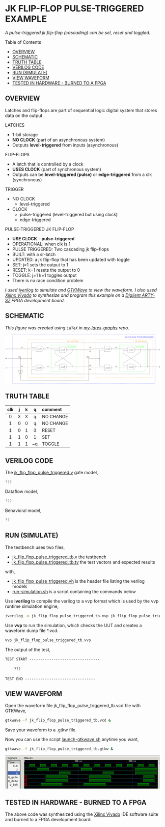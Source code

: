 # JK FLIP-FLOP PULSE-TRIGGERED EXAMPLE

_A pulse-triggered jk flip-flop (cascading)
can be set, reset and toggled._

Table of Contents

* [OVERVIEW](https://github.com/JeffDeCola/my-verilog-examples/tree/master/basic-code/sequential-logic/jk_flip_flop_pulse_triggered#overview)
* [SCHEMATIC](https://github.com/JeffDeCola/my-verilog-examples/tree/master/basic-code/sequential-logic/jk_flip_flop_pulse_triggered#schematic)
* [TRUTH TABLE](https://github.com/JeffDeCola/my-verilog-examples/tree/master/basic-code/sequential-logic/jk_flip_flop_pulse_triggered#truth-table)
* [VERILOG CODE](https://github.com/JeffDeCola/my-verilog-examples/tree/master/basic-code/sequential-logic/jk_flip_flop_pulse_triggered#verilog-code)
* [RUN (SIMULATE)](https://github.com/JeffDeCola/my-verilog-examples/tree/master/basic-code/sequential-logic/jk_flip_flop_pulse_triggered#run-simulate)
* [VIEW WAVEFORM](https://github.com/JeffDeCola/my-verilog-examples/tree/master/basic-code/sequential-logic/jk_flip_flop_pulse_triggered#view-waveform)
* [TESTED IN HARDWARE - BURNED TO A FPGA](https://github.com/JeffDeCola/my-verilog-examples/tree/master/basic-code/sequential-logic/jk_flip_flop_pulse_triggered#tested-in-hardware---burned-to-a-fpga)

## OVERVIEW

Latches and flip-flops are part of sequential logic
digital system that stores data on the output.

LATCHES

* 1-bit storage
* **NO CLOCK** (part of an asynchronous system)
* Outputs **level-triggered** from inputs (asynchronous)

FLIP-FLOPS

* A latch that is controlled by a clock
* **USES CLOCK** (part of synchronous system)
* Outputs can be **level-triggered (pulse)**
  or **edge-triggered** from a clk (synchronous)

TRIGGER

* NO CLOCK
  * level-triggered
* CLOCK
  * pulse-triggered (level-triggered but using clock)
  * edge-triggered

PULSE-TRIGGERED JK FLIP-FLOP

* **USE CLOCK** - **pulse-triggered**
* OPERATIONAL: when clk is 1
* PULSE TRIGGERED: Two cascading jk flip-flops
* BUILT: with a sr-latch
* UPDATED: a jk flip-flop that has been updated with toggle
* SET: j=1 sets the output to 1
* RESET: k=1 resets the output to 0
* TOGGLE: j=1 k=1 toggles output
* There is no race condition problem

_I used
[iverilog](https://github.com/JeffDeCola/my-cheat-sheets/tree/master/hardware/tools/simulation/iverilog-cheat-sheet)
to simulate and
[GTKWave](https://github.com/JeffDeCola/my-cheat-sheets/tree/master/hardware/tools/simulation/gtkwave-cheat-sheet)
to view the waveform. I also used
[Xilinx Vivado](https://github.com/JeffDeCola/my-cheat-sheets/tree/master/hardware/tools/synthesis/xilinx-vivado-cheat-sheet)
to synthesize and program this example on a
[Digilent ARTY-S7](https://github.com/JeffDeCola/my-cheat-sheets/tree/master/hardware/development/fpga-development-boards/digilent-arty-s7-cheat-sheet)
FPGA development board._

## SCHEMATIC

_This figure was created using `LaTeX` in
[my-latex-graphs](https://github.com/JeffDeCola/my-latex-graphs/tree/master/mathematics/applied/electrical-engineering/sequential-logic/jk-flip-flop)
repo._

<p align="center">
    <img src="svgs/jk-flip-flop-pulse-triggered.svg"
    align="middle"
</p>

## TRUTH TABLE

| clk |  j  |  k  |  q  | comment     |
|:---:|:---:|:---:|:---:|:------------|
|  0  |  X  |  X  |  q  | NO CHANGE   |
|  1  |  0  |  0  |  q  | NO CHANGE   |
|  1  |  0  |  1  |  0  | RESET       |
|  1  |  1  |  0  |  1  | SET         |
|  1  |  1  |  1  | ~q  | TOGGLE      |

## VERILOG CODE

The
[jk_flip_flop_pulse_triggered.v](https://github.com/JeffDeCola/my-verilog-examples/blob/master/basic-code/sequential-logic/jk_flip_flop_pulse_triggered/jk_flip_flop_pulse_triggered.v)
gate model,

```verilog
???
```

Dataflow model,

```verilog
???
```

Behavioral model,

```verilog
??
```

## RUN (SIMULATE)

The testbench uses two files,

* [jk_flip_flop_pulse_triggered_tb.v](https://github.com/JeffDeCola/my-verilog-examples/blob/master/basic-code/sequential-logic/jk_flip_flop_pulse_triggered/jk_flip_flop_pulse_triggered_tb.v)
  the testbench
* [jk_flip_flop_pulse_triggered_tb.tv](https://github.com/JeffDeCola/my-verilog-examples/blob/master/basic-code/sequential-logic/jk_flip_flop_pulse_triggered/jk_flip_flop_pulse_triggered_tb.tv)
  the test vectors and expected results

with,

* [jk_flip_flop_pulse_triggered.vh](https://github.com/JeffDeCola/my-verilog-examples/blob/master/basic-code/sequential-logic/jk_flip_flop_pulse_triggered/jk_flip_flop_pulse_triggered.vh)
  is the header file listing the verilog models
* [run-simulation.sh](https://github.com/JeffDeCola/my-verilog-examples/blob/master/basic-code/sequential-logic/jk_flip_flop_pulse_triggered/run-simulation.sh)
  is a script containing the commands below

Use **iverilog** to compile the verilog to a vvp format
which is used by the vvp runtime simulation engine,

```bash
iverilog -o jk_flip_flop_pulse_triggered_tb.vvp jk_flip_flop_pulse_triggered_tb.v jk_flip_flop_pulse_triggered.vh
```

Use **vvp** to run the simulation, which checks the UUT
and creates a waveform dump file *.vcd.

```bash
vvp jk_flip_flop_pulse_triggered_tb.vvp
```

The output of the test,

```text
TEST START --------------------------------

    ???

TEST END --------------------------------
```

## VIEW WAVEFORM

Open the waveform file jk_flip_flop_pulse_triggered_tb.vcd file with GTKWave,

```bash
gtkwave -f jk_flip_flop_pulse_triggered_tb.vcd &
```

Save your waveform to a .gtkw file.

Now you can use the script
[launch-gtkwave.sh](https://github.com/JeffDeCola/my-verilog-examples/blob/master/launch-GTKWave-script/launch-gtkwave.sh)
anytime you want,

```bash
gtkwave -f jk_flip_flop_pulse_triggered_tb.gtkw &
```

![jk_flip_flop_pulse_triggered-waveform.jpg](../../../docs/pics/basic-code/jk_flip_flop_pulse_triggered-waveform.jpg)

## TESTED IN HARDWARE - BURNED TO A FPGA

The above code was synthesized using the
[Xilinx Vivado](https://github.com/JeffDeCola/my-cheat-sheets/tree/master/hardware/tools/synthesis/xilinx-vivado-cheat-sheet)
IDE software suite and burned to a FPGA development board.
